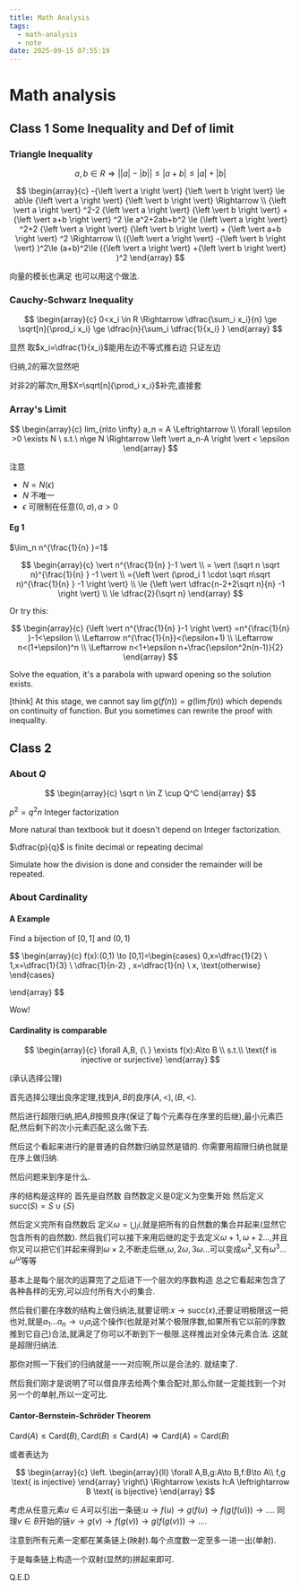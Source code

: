 ```yaml
---
title: Math Analysis
tags:
  - math-analysis
  - note
date: 2025-09-15 07:55:19
---
```


# Math analysis

## Class 1 Some Inequality and Def of limit

### Triangle Inequality

<div class='cbox'>

$$
a,b\in R  \Rightarrow {\left \vert {\left \vert a \right \vert} -{\left \vert b \right \vert}   \right \vert}  \le  {\left \vert a+b \right \vert} \leq {\left \vert a \right \vert} + {\left \vert b \right \vert}
$$

</div>

<div class='pbox'>

$$
\begin{array}{c}
    -{\left \vert a \right \vert} {\left \vert b \right \vert} \le ab\le {\left \vert a \right \vert} {\left \vert b \right \vert}
 \Rightarrow  \\
{\left \vert a \right \vert} ^2-2 {\left \vert a \right \vert} {\left \vert b \right \vert}  + {\left \vert a+b \right \vert} ^2
\le a^2+2ab+b^2 
\le {\left \vert a \right \vert} ^2+2 {\left \vert a \right \vert} {\left \vert b \right \vert}  + {\left \vert a+b \right \vert} ^2 \Rightarrow  \\
({\left \vert a \right \vert} -{\left \vert b \right \vert} )^2\le (a+b)^2\le ({\left \vert a \right \vert} +{\left \vert b \right \vert} )^2
\end{array}
$$


</div>

向量的模长也满足 也可以用这个做法.

### Cauchy-Schwarz Inequality

<div class='cbox'>

$$
\begin{array}{c}
0<x_i \in R  \Rightarrow 
\dfrac{\sum_i x_i}{n} \ge \sqrt[n]{\prod_i x_i} \ge \dfrac{n}{\sum_i \dfrac{1}{x_i} }  
\end{array}
$$


</div>

<div class='pbox'>

显然 取$x_i=\dfrac{1}{x_i}$能用左边不等式推右边 只证左边

归纳,$2$的幂次显然吧

对非$2$的幂次$n$,用$X=\sqrt[n]{\prod_i x_i}$补完,直接套

</div>

### Array's Limit

<div class='cbox'>

$$
\begin{array}{c}
lim_{n\to \infty} a_n = A  \Leftrightarrow  \\
\forall \epsilon >0 \exists N \ s.t.\ 
n\ge N  \Rightarrow \left \vert a_n-A \right \vert < \epsilon
\end{array}
$$

</div>

注意
- $N=N(\epsilon)$
- $N$ 不唯一
- $\epsilon$ 可限制在任意$(0,a),a>0$

#### Eg 1

<div class='cbox'>

$\lim_n n^{\frac{1}{n} }=1$


</div>

<div class='pbox'>

$$
\begin{array}{c}
\vert n^{\frac{1}{n} }-1 \vert  \\
= \vert (\sqrt n \sqrt n)^{\frac{1}{n} } -1 \vert \\
={\left \vert (\prod_i 1 \cdot \sqrt n\sqrt n)^{\frac{1}{n} } -1 \right \vert}  \\
\le {\left \vert \dfrac{n-2+2\sqrt n}{n}  -1 \right \vert}  \\
\le \dfrac{2}{\sqrt n} 
\end{array}
$$

Or try this:

$$
\begin{array}{c}
{\left \vert n^{\frac{1}{n} }-1 \right \vert} =n^{\frac{1}{n} }-1<\epsilon \\
\Leftarrow  n^{\frac{1}{n}}<(\epsilon+1) \\
\Leftarrow  n<(1+\epsilon)^n \\
\Leftarrow n<1+\epsilon n+\frac{\epsilon^2n(n-1)}{2} 
\end{array}
$$

Solve the equation, it's a parabola with upward opening so the solution exists.

</div>

[think] At this stage, we cannot say $\lim g(f(n))=g(\lim f(n))$ which depends on continuity of function. But you sometimes can rewrite the proof with inequality.

## Class 2

### About $Q$

<div class='cbox'>

$$
\begin{array}{c}
\sqrt n \in Z \cup Q^C
\end{array}
$$

</div>

<div class='pbox'>

$p^2=q^2n$ Integer factorization

More natural than textbook but it doesn't depend on Integer factorization.

</div>

<div class='cbox'>

$\dfrac{p}{q}$ is finite decimal or repeating decimal

</div>

<div class='pbox'>

Simulate how the division is done and consider the remainder will be repeated.

</div>

### About Cardinality

#### A Example

<div class='cbox'>

Find a bijection of $[0,1]$ and $(0,1)$

</div>

<div class='pbox'>


$$
\begin{array}{c}
f(x):(0,1) \to [0,1]=\begin{cases}
0,x=\dfrac{1}{2} \\
1,x=\dfrac{1}{3} \\
\dfrac{1}{n-2} , x=\dfrac{1}{n} \\
x, \text{otherwise}
\end{cases}

\end{array}
$$

</div>

Wow!

#### Cardinality is comparable

<div class='cbox'>

$$
\begin{array}{c}
\forall A,B, {\ } \exists f(x):A\to B \\ s.t.\\ 
\text{f is injective or surjective}
\end{array}
$$

(承认选择公理)

</div>

<div class='pbox'>

首先选择公理出良序定理,找到$A,B$的良序$(A,<),(B,<)$.

然后进行超限归纳,把$A$,$B$按照良序(保证了每个元素存在序里的后继),最小元素匹配,然后剩下的次小元素匹配,这么做下去.

然后这个看起来进行的是普通的自然数归纳显然是错的. 你需要用超限归纳也就是在序上做归纳.

然后问题来到序是什么.

序的结构是这样的 首先是自然数 自然数定义是$0$定义为空集开始 然后定义$\mathrm{succ}(S)=S \cup \{S\}$

然后定义完所有自然数后 定义$\omega=\bigcup_i i$,就是把所有的自然数的集合并起来(显然它包含所有的自然数). 然后我们可以接下来用后继的定于去定义$\omega+1,\omega+2\ldots$,并且你又可以把它们并起来得到$\omega\times 2$,不断走后继,$\omega,2\omega,3\omega\ldots$可以变成$\omega^2$,又有$\omega^3\ldots \omega^\omega$等等

基本上是每个层次的运算完了之后进下一个层次的序数构造 总之它看起来包含了各种各样的无穷,可以应付所有大小的集合.

然后我们要在序数的结构上做归纳法,就要证明:$x\to \mathrm{succ}(x)$,还要证明极限这一把也对,就是$a_1\ldots a_n \to \cup_i a_i$这个操作(也就是对某个极限序数,如果所有它以前的序数推到它自己)合法,就满足了你可以不断到下一极限.这样推出对全体元素合法. 这就是超限归纳法.

那你对照一下我们的归纳就是一一对应啊,所以是合法的. 就结束了.

然后我们刚才是说明了可以借良序去给两个集合配对,那么你就一定能找到一个对另一个的单射,所以一定可比.

</div>

#### Cantor-Bernstein-Schröder Theorem

<div class='cbox'>

$\mathrm{Card}(A)\le \mathrm{Card}(B),\mathrm{Card}(B)\le \mathrm{Card}(A) \Rightarrow \mathrm{Card}(A)=\mathrm{Card}(B)$

或者表达为

$$
\begin{array}{c}
\left. \begin{array}{ll}
\forall A,B,g:A\to B,f:B\to A\\
f,g \text{ is injective} 
\end{array} \right\}
 \Rightarrow \exists h:A \leftrightarrow B \text{ is bijective} 
\end{array}
$$

</div>

<div class='pbox'>

考虑从任意元素$u\in A$可以引出一条链:$u\to f(u)\to g(f(u)\to f(g(f(u)))\to \ldots$.
同理$v \in B$开始的链$v\to g(v)\to f(g(v))\to g(f(g(v)))\to \ldots$.

注意到所有元素一定都在某条链上(映射).每个点度数一定至多一进一出(单射).

于是每条链上构造一个双射(显然的)拼起来即可.

$\text{Q.E.D}$ 

</div>


